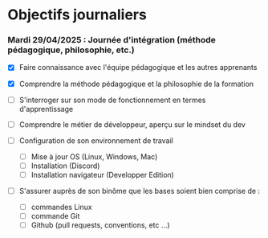 # Objectifs journaliers

### Mardi 29/04/2025 : Journée d'intégration (méthode pédagogique, philosophie, etc.)


* [x] Faire connaissance avec l'équipe pédagogique et les autres apprenants
* [x] Comprendre la méthode pédagogique et la philosophie de la formation
* [ ] S'interroger sur son mode de fonctionnement en termes d'apprentissage
* [ ] Comprendre le métier de développeur, aperçu sur le mindset du dev

* [ ] Configuration de son environnement de travail
  * [ ] Mise à jour OS (Linux, Windows, Mac)
  * [ ] Installation (Discord)
  * [ ] Installation navigateur (Developper Edition)
* [ ] S'assurer auprès de son binôme que les bases soient bien comprise de :
  * [ ] commandes Linux
  * [ ] commande Git
  * [ ] Github (pull requests, conventions, etc …)
